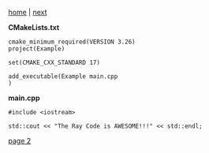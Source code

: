 [home](./page01.md) | [next](./page02.md)

**CMakeLists.txt**
```
cmake_minimum_required(VERSION 3.26)
project(Example)

set(CMAKE_CXX_STANDARD 17)

add_executable(Example main.cpp
)
```

**main.cpp**

```
#include <iostream>
```

```
std::cout << "The Ray Code is AWESOME!!!" << std::endl;
```


[page 2](./page02.md)
